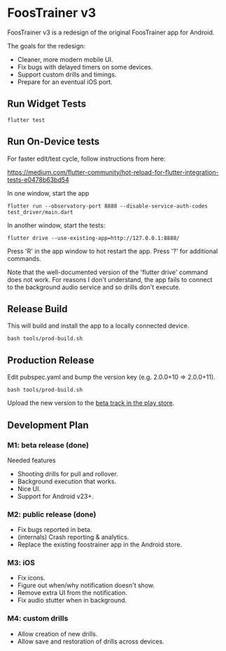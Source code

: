 # FoosTrainer v3

FoosTrainer v3 is a redesign of the original FoosTrainer app for Android.

The goals for the redesign:

* Cleaner, more modern mobile UI.
* Fix bugs with delayed timers on some devices.
* Support custom drills and timings.
* Prepare for an eventual iOS port.

## Run Widget Tests

```
flutter test
```

## Run On-Device tests

For faster edit/test cycle, follow instructions from here:

https://medium.com/flutter-community/hot-reload-for-flutter-integration-tests-e0478b63bd54

In one window, start the app
```
flutter run --observatory-port 8888 --disable-service-auth-codes test_driver/main.dart
```

In another window, start the tests:
```
flutter drive --use-existing-app=http://127.0.0.1:8888/
```

Press 'R' in the app window to hot restart the app. Press '?' for additional commands.

Note that the well-documented version of the 'flutter drive' command  
does not work. For reasons I don't understand, the app fails to connect  
to the background audio service and so drills don't execute.

## Release Build

This will build and install the app to a locally connected device.

```
bash tools/prod-build.sh
```

## Production Release

Edit pubspec.yaml and bump the version key (e.g. 2.0.0+10 => 2.0.0+11).

```
bash tools/prod-build.sh
```

Upload the new version to the
[beta track in the play store](https://play.google.com/apps/publish/?account=8099263646066676021#ManageReleasesPlace:p=net.speakingincode.foostrainer&appid=4972318416623669354).


## Development Plan

### M1: beta release (done)

Needed features

* Shooting drills for pull and rollover.
* Background execution that works.
* Nice UI.
* Support for Android v23+.

### M2: public release (done)

* Fix bugs reported in beta.
* (internals) Crash reporting & analytics.
* Replace the existing foostrainer app in the Android store.

### M3: iOS

* Fix icons.
* Figure out when/why notification doesn't show.
* Remove extra UI from the notification.
* Fix audio stutter when in background.

### M4: custom drills

* Allow creation of new drills.
* Allow save and restoration of drills across devices.

